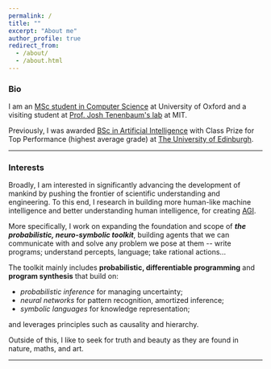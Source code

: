 ```yaml
---
permalink: /
title: ""
excerpt: "About me"
author_profile: true
redirect_from: 
  - /about/
  - /about.html
---
```

### Bio
I am an [MSc student in Computer Science](http://www.cs.ox.ac.uk/admissions/graduate/msc-computer-science/) at University of Oxford and 
a visiting student at [Prof. Josh Tenenbaum's lab](https://cocosci.mit.edu/) at MIT.

Previously, I was awarded [BSc in Artificial Intelligence](http://www.drps.ed.ac.uk/17-18/dpt/utaintl.htm) with Class Prize for Top Performance (highest average grade) at [The University of Edinburgh](https://www.ed.ac.uk/informatics).

---

### Interests
Broadly, I am interested in significantly advancing the development of mankind by pushing the frontier of scientific understanding and engineering. To this end, I research in building more human-like machine intelligence and better understanding human intelligence, for creating [AGI](https://en.wikipedia.org/wiki/Artificial_general_intelligence).

More specifically, I work on expanding the foundation and scope of ***the probabilistic, neuro-symbolic toolkit***, building agents that we can communicate with and solve any problem we pose at them -- write programs; understand percepts, language; take rational actions...

The toolkit mainly includes **probabilistic, differentiable programming** and **program synthesis** that build on:
- *probabilistic inference* for managing uncertainty;
- *neural networks* for pattern recognition, amortized inference;
- *symbolic languages* for knowledge representation;

and leverages principles such as causality and hierarchy.

Outside of this, I like to seek for truth and beauty as they are found in nature, maths, and art.

---
